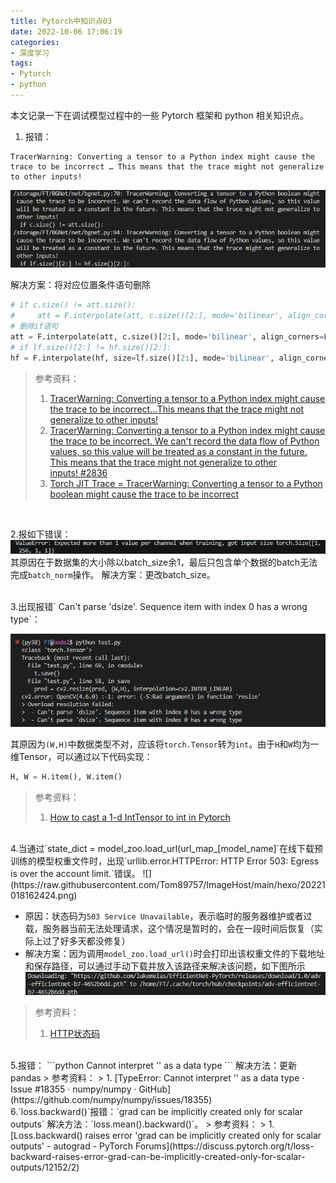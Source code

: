 ```yaml
---
title: Pytorch中知识点03
date: 2022-10-06 17:06:19
categories:
- 深度学习
tags:
- Pytorch
- python
---
```


本文记录一下在调试模型过程中的一些 Pytorch 框架和 python 相关知识点。
<!--more-->

1. 报错：
```
TracerWarning: Converting a tensor to a Python index might cause the trace to be incorrect … This means that the trace might not generalize to other inputs!
```
![](https://raw.githubusercontent.com/Tom89757/ImageHost/main/hexo/20221011160635.png)

解决方案：将对应位置条件语句删除
```python
# if c.size() != att.size():
#     att = F.interpolate(att, c.size()[2:], mode='bilinear', align_corners=False)
# 删除if语句
att = F.interpolate(att, c.size()[2:], mode='bilinear', align_corners=False)
# if lf.size()[2:] != hf.size()[2:]:
hf = F.interpolate(hf, size=lf.size()[2:], mode='bilinear', align_corners=False)
```

> 参考资料：
> 1. [TracerWarning: Converting a tensor to a Python index might cause the trace to be incorrect…This means that the trace might not generalize to other inputs!](https://discuss.pytorch.org/t/tracerwarning-converting-a-tensor-to-a-python-index-might-cause-the-trace-to-be-incorrect-this-means-that-the-trace-might-not-generalize-to-other-inputs/42282)
> 2. [TracerWarning: Converting a tensor to a Python index might cause the trace to be incorrect. We can't record the data flow of Python values, so this value will be treated as a constant in the future. This means that the trace might not generalize to other inputs! #2836](https://github.com/onnx/onnx/issues/2836)
> 3. [Torch JIT Trace = TracerWarning: Converting a tensor to a Python boolean might cause the trace to be incorrect](https://stackoverflow.com/questions/66746307/torch-jit-trace-tracerwarning-converting-a-tensor-to-a-python-boolean-might-c)

</br>

2.报如下错误：
![](https://raw.githubusercontent.com/Tom89757/ImageHost/main/hexo/20221006184108.png)
其原因在于数据集的大小除以batch_size余1，最后只包含单个数据的batch无法完成`batch_norm`操作。
解决方案：更改batch_size。

</br>
3.出现报错` Can't parse 'dsize'. Sequence item with index 0 has a wrong type`：

![](https://raw.githubusercontent.com/Tom89757/ImageHost/main/hexo/20221010164417.png)

其原因为`(W,H)`中数据类型不对，应该将`torch.Tensor`转为`int`。由于`H`和`W`均为一维Tensor，可以通过以下代码实现：
```python
H, W = H.item(), W.item()
```
> 参考资料：
> 1. [How to cast a 1-d IntTensor to int in Pytorch](https://stackoverflow.com/questions/47588682/how-to-cast-a-1-d-inttensor-to-int-in-pytorch)

</br>
4.当通过`state_dict = model_zoo.load_url(url_map_[model_name]`在线下载预训练的模型权重文件时，出现`urllib.error.HTTPError: HTTP Error 503: Egress is over the account limit.`错误。
![](https://raw.githubusercontent.com/Tom89757/ImageHost/main/hexo/20221018162424.png)

- 原因：状态码为`503 Service Unavailable`，表示临时的服务器维护或者过载，服务器当前无法处理请求，这个情况是暂时的，会在一段时间后恢复（实际上过了好多天都没修复）
- 解决方案：因为调用`model_zoo.load_url()`时会打印出该权重文件的下载地址和保存路径，可以通过手动下载并放入该路径来解决该问题，如下图所示
![](https://raw.githubusercontent.com/Tom89757/ImageHost/main/hexo/20221018162553.png)

> 参考资料：
> 1. [HTTP状态码](https://zh.m.wikipedia.org/zh/HTTP%E7%8A%B6%E6%80%81%E7%A0%81)

</br>
5.报错：
```python
Cannot interpret '<attribute 'dtype' of 'numpy.generic' objects>' as a data type
```
解决方法：更新pandas
> 参考资料：
> 1. [TypeError: Cannot interpret '<attribute 'dtype' of 'numpy.generic' objects>' as a data type · Issue #18355 · numpy/numpy · GitHub](https://github.com/numpy/numpy/issues/18355)


</br>
6.`loss.backward()`报错：`grad can be implicitly created only for scalar outputs`
解决方法：`loss.mean().backward()`。
> 参考资料：
> 1. [Loss.backward() raises error 'grad can be implicitly created only for scalar outputs' - autograd - PyTorch Forums](https://discuss.pytorch.org/t/loss-backward-raises-error-grad-can-be-implicitly-created-only-for-scalar-outputs/12152/2)